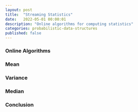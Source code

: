 ```yaml
---
layout: post
title:  "Streaming Statistics"
date:   2022-05-01 00:00:01
description: "Online algorithms for computing statistics"
categories: probabilistic-data-structures
published: false
---
```


### Online Algorithms

### Mean

### Variance

### Median

### Conclusion
